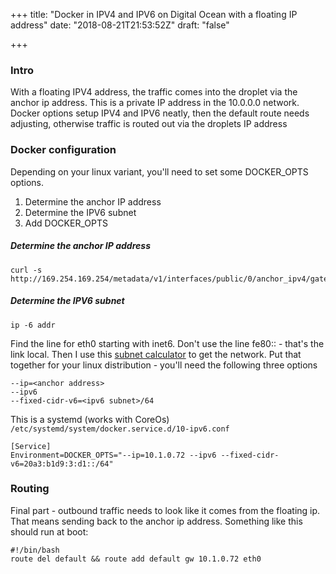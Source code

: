 +++
title: "Docker in IPV4 and IPV6 on Digital Ocean with a floating IP address"
date: "2018-08-21T21:53:52Z"
draft: "false"

+++
### Intro
With a floating IPV4 address, the traffic comes into the droplet via the anchor ip address.  This is a private IP address in the 10.0.0.0 network.
Docker options setup IPV4 and IPV6 neatly, then the default route needs adjusting, otherwise traffic is routed out via the droplets IP address

### Docker configuration
Depending on your linux variant, you'll need to set some DOCKER_OPTS options.  
1. Determine the anchor IP address
2. Determine the IPV6 subnet
3. Add DOCKER_OPTS

##### Determine the anchor IP address
```
curl -s http://169.254.169.254/metadata/v1/interfaces/public/0/anchor_ipv4/gateway
```

##### Determine the IPV6 subnet
```
ip -6 addr
```
Find the line for eth0 starting with inet6.  Don't use the line fe80:: - that's the link local.  Then I use this [subnet calculator](http://www.gestioip.net/cgi-bin/subnet_calculator.cgi) to get the network.
Put that together for your linux distribution - you'll need the following three options
```
--ip=<anchor address>
--ipv6
--fixed-cidr-v6=<ipv6 subnet>/64
```
This is a systemd (works with CoreOs)  `/etc/systemd/system/docker.service.d/10-ipv6.conf`
```
[Service]
Environment=DOCKER_OPTS="--ip=10.1.0.72 --ipv6 --fixed-cidr-v6=20a3:b1d9:3:d1::/64"
```

### Routing
Final part - outbound traffic needs to look like it comes from the floating ip.  That means sending back to the anchor ip address.  Something like this should run at boot:
```
#!/bin/bash
route del default && route add default gw 10.1.0.72 eth0
```

